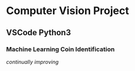 # Computer Vision Project
## VSCode Python3  
### Machine Learning Coin Identification  
*continually improving*
